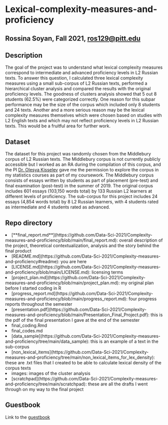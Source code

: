 # Lexical-complexity-measures-and-proficiency
## Rossina Soyan, Fall 2021, ros129@pitt.edu
## Description
The goal of the project was to understand what lexical complexity measures correspond to intermediate and advanced proficiency levels in L2 Russian texts. To answer this question, I calculated three lexical complexity measures using a small sub-corpus of L2 Russian texts, performed a hierarchical cluster analysis and compared the results with the original proficiency levels. The goodness of clusters analysis showed that 5 out 8 students (62.5%) were categorized correctly. One reason for this subpar performance may be the size of the corpus which included only 8 students and 24 texts. Another and a more serious reason may be the lexical complexity measures themselves which were chosen based on studies with L2 English texts and which may not reflect proficiency levels in L2 Russian texts. This would be a fruitful area for further work.  
## Dataset
The dataset for this project was randomly chosen from the Middlebury corpus of L2 Russian texts. The Middlebury corpus is not currently publicly accessible but I worked as an RA during the compilation of this corpus, and the PI [Dr. Olesya Kisselev](https://utsa.academia.edu/OlesyaKisselev) gave me the permission to explore the corpus in my statistics courses as part of my coursework. The Middlebury corpus consists of essays written by students as part of placement (pre-test) and final examination (post-test) in the summer of 2019. The original corpus includes 601 essays (103,150 words total) by 133 Russian L2 learners at different levels of proficiency. The sub-corpus for this project includes 24 essays (4,854 words total) by 8 L2 Russian learners, with 4 students rated as intermediate and 4 students rated as advanced.
## Repo directory
<li type=disc> [**final_report.md**](https://github.com/Data-Sci-2021/Complexity-measures-and-proficiency/blob/main/final_report.md): overall description of the project, theoretical contextualization, analysis and the story behind the final product
<li type=disc> [README.md](https://github.com/Data-Sci-2021/Complexity-measures-and-proficiency#readme): you are here
<li type=disc> [LICENSE.md](https://github.com/Data-Sci-2021/Complexity-measures-and-proficiency/blob/main/LICENSE.md): licensing terms
<li type=disc> [project_plan.md](https://github.com/Data-Sci-2021/Complexity-measures-and-proficiency/blob/main/project_plan.md): my original plan before I started coding in R
<li type=disc> [progress_report.md](https://github.com/Data-Sci-2021/Complexity-measures-and-proficiency/blob/main/progress_report.md): four progress reports throughout the semester
<li type=disc> [presentation.pdf](https://github.com/Data-Sci-2021/Complexity-measures-and-proficiency/blob/main/Presentation_Final_Project.pdf): this is the pdf of the final presentation I gave at the end of the semester
<li type=disc> final_coding.Rmd
<li type=disc> final_codes.md
<li type=disc> [data_sample](https://github.com/Data-Sci-2021/Complexity-measures-and-proficiency/tree/main/data_sample): this is an example of a text in the sub-corpus
<li type=disc> [non_lexical_items](https://github.com/Data-Sci-2021/Complexity-measures-and-proficiency/tree/main/non_lexical_items_for_lex_density): these are .txt files that I created to be able to calculate lexical density of the corpus texts
<li type=disc> images: images of the cluster analysis
<li type=disc> [scratchpad](https://github.com/Data-Sci-2021/Complexity-measures-and-proficiency/tree/main/scratchpad): these are all the drafts I went through on my way to the final project

## Guestbook	
Link to the [guestbook](https://github.com/Data-Sci-2021/Class-Lounge/blob/main/guestbooks/guestbook_Rossina.md)
